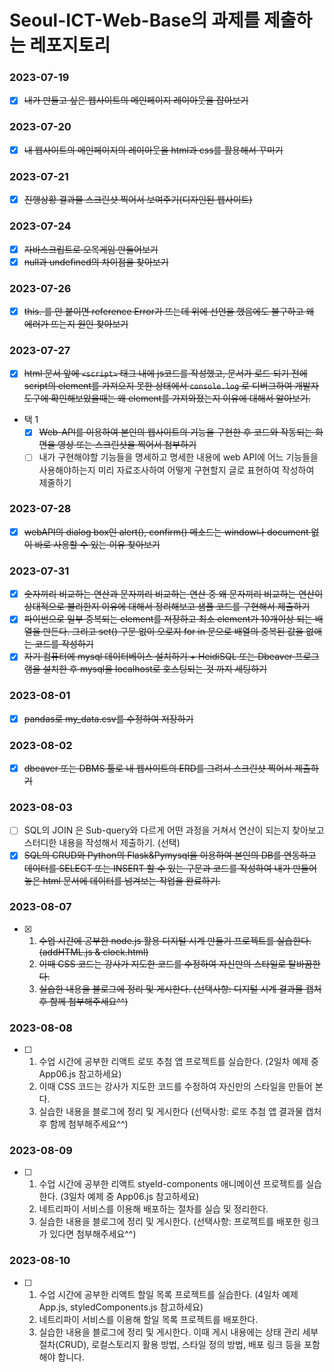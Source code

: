 # Seoul-ICT-Web-Base의 과제를 제출하는 레포지토리
### 2023-07-19
- [x] ~~내가 만들고 싶은 웹사이트의 메인페이지 레이아웃을 잡아보기~~
### 2023-07-20
- [x] ~~내 웹사이트의 메인페이지의 레이아웃을 html과 css를 활용해서 꾸미기~~
### 2023-07-21
- [x] ~~진행상황 결과물 스크린샷 찍어서 보여주기(디자인된 웹사이트)~~
### 2023-07-24
- [x] ~~자바스크립트로 오목게임 만들어보기~~
- [x] ~~null과 undefined의 차이점을 찾아보기~~
### 2023-07-26
- [x] ~~this. 를 안 붙이면 reference Error가 뜨는데 위에 선언을 했음에도 불구하고 왜 에러가 뜨는지 원인 찾아보기~~
### 2023-07-27
- [x] ~~html 문서 앞에 `<script>` 태그 내에 js코드를 작성했고, 문서가 로드 되기 전에 script의 element를 가져오지 못한 상태에서 `console.log` 로 디버그하여 개발자도구에 확인해보았을때는 왜 element를 가져와졌는지 이유에 대해서 알아보기.~~
- 택 1
    - [x] ~~Web-API를 이용하여 본인의 웹사이트의 기능을 구현한 후 코드와 작동되는 화면을 영상 또는 스크린샷을 찍어서 첨부하기~~
    - [ ] 내가 구현해야할 기능들을 명세하고 명세한 내용에 web API에 어느 기능들을 사용해야하는지 미리 자료조사하여 어떻게 구현할지 글로 표현하여 작성하여 제줄하기
### 2023-07-28
- [x] ~~webAPI의 dialog box인 alert(), confirm() 메소드는 window나 document 없이 바로 사용할 수 있는 이유 찾아보기~~
### 2023-07-31
- [x] ~~숫자끼리 비교하는 연산과 문자끼리 비교하는 연산 중 왜 문자끼리 비교하는 연산이 상대적으로 불리한지 이유에 대해서 정리해보고 샘플 코드를 구현해서 제출하기~~
- [x] ~~파이썬으로 일부 중복되는 element를 저장하고 최소 element가 10개이상 되는 배열을 만든다. 그리고 set() 구문 없이 오로지 for in 문으로 배열의 중복된 값을 없애는 코드를 작성하기~~
- [x] ~~자기 컴퓨터에 mysql 데이터베이스 설치하기 + HeidiSQL 또는 Dbeaver 프로그램을 설치한 후 mysql을 localhost로 호스팅되는 것 까지 세팅하기~~
### 2023-08-01
- [x] ~~pandas로 my_data.csv를 수정하여 저장하기~~
### 2023-08-02
- [x] ~~dbeaver 또는 DBMS 툴로 내 웹사이트의 ERD를 그려서 스크린샷 찍어서 제출하기~~
### 2023-08-03
- [ ] SQL의 JOIN 은 Sub-query와 다르게 어떤 과정을 거쳐서 연산이 되는지 찾아보고 스터디한 내용을 작성해서 제출하기. (선택)
- [x] ~~SQL의 CRUD와 Python의 Flask&Pymysql을 이용하여 본인의 DB를 연동하고 데이터를 SELECT 또는 INSERT 할 수 있는 구문과 코드를 작성하여 내가 만들어놓은 html 문서에 데이터를 넘겨보는 작업을 완료하기.~~
### 2023-08-07
- [x] 
  1. ~~수업 시간에 공부한 node.js 활용 디지털 시계 만들기 프로젝트를 실습한다. (addHTML.js & clock.html)~~
  2. ~~이때 CSS 코드는 강사가 지도한 코드를 수정하여 자신만의 스타일로 탈바꿈한다.~~
  3. ~~실습한 내용을 블로그에 정리 및 게시한다. (선택사항: 디지털 시계 결과물 캡처 후 함께 첨부해주세요^^)~~
### 2023-08-08
- [ ]
  1. 수업 시간에 공부한 리액트 로또 추첨 앱 프로젝트를 실습한다. (2일차 예제 중 App06.js 참고하세요)
  2. 이때 CSS 코드는 강사가 지도한 코드를 수정하여 자신만의 스타일을 만들어 본다.
  3. 실습한 내용을 블로그에 정리 및 게시한다 (선택사항: 로또 추첨 앱 결과물 캡처 후 함께 첨부해주세요^^)
### 2023-08-09
- [ ]
  1. 수업 시간에 공부한 리액트 styeld-components 애니메이션 프로젝트를 실습한다. (3일차 예제 중 App06.js 참고하세요)
  2. 네트리파이 서비스를 이용해 배포하는 절차를 실습 및 정리한다.
  3. 실습한 내용을 블로그에 정리 및 게시한다. (선택사항: 프로젝트를 배포한 링크가 있다면 첨부해주세요^^)
### 2023-08-10
- [ ]
  1. 수업 시간에 공부한 리액트 할일 목록 프로젝트를 실습한다. (4일차 예제 App.js, styledComponents.js 참고하세요)
  2. 네트리파이 서비스를 이용해 할일 목록 프로젝트를 배포한다.
  3. 실습한 내용을 블로그에 정리 및 게시한다. 이때 게시 내용에는 상태 관리 세부 절차(CRUD), 로컬스토리지 활용 방법, 스타일 정의 방법, 배포 링크 등을 포함해야 합니다.